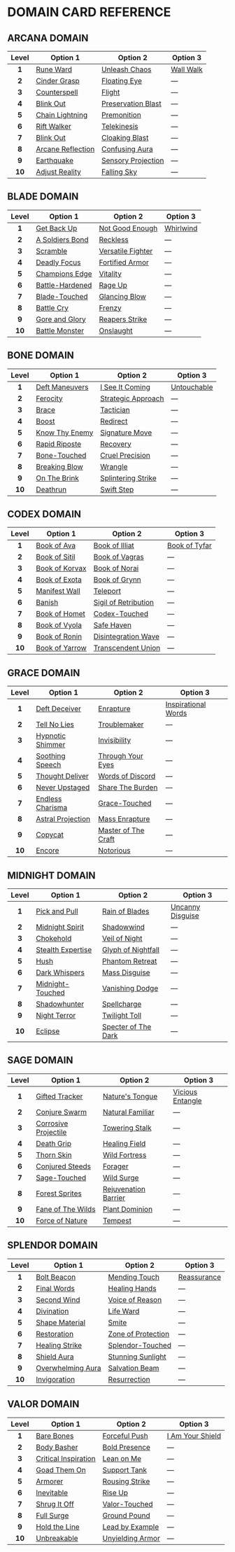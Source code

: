 # DOMAIN CARD REFERENCE

## ARCANA DOMAIN

| **Level** | **Option 1**                                             | **Option 2**                                               | **Option 3**                             |
| :-------: | -------------------------------------------------------- | ---------------------------------------------------------- | ---------------------------------------- |
|   **1**   | [Rune Ward](../abilities/Rune%20Ward.md)                 | [Unleash Chaos](../abilities/Unleash%20Chaos.md)           | [Wall Walk](../abilities/Wall%20Walk.md) |
|   **2**   | [Cinder Grasp](../abilities/Cinder%20Grasp.md)           | [Floating Eye](../abilities/Floating%20Eye.md)             | —                                        |
|   **3**   | [Counterspell](../abilities/Counterspell.md)             | [Flight](../abilities/Flight.md)                           | —                                        |
|   **4**   | [Blink Out](../abilities/Blink%20Out.md)                 | [Preservation Blast](../abilities/Preservation%20Blast.md) | —                                        |
|   **5**   | [Chain Lightning](../abilities/Chain%20Lightning.md)     | [Premonition](../abilities/Premonition.md)                 | —                                        |
|   **6**   | [Rift Walker](../abilities/Rift%20Walker.md)             | [Telekinesis](../abilities/Telekinesis.md)                 | —                                        |
|   **7**   | [Blink Out](../abilities/Blink%20Out.md)                 | [Cloaking Blast](../abilities/Cloaking%20Blast.md)         | —                                        |
|   **8**   | [Arcane Reflection](../abilities/Arcane%20Reflection.md) | [Confusing Aura](../abilities/Confusing%20Aura.md)         | —                                        |
|   **9**   | [Earthquake](../abilities/Earthquake.md)                 | [Sensory Projection](../abilities/Sensory%20Projection.md) | —                                        |
|  **10**   | [Adjust Reality](../abilities/Adjust%20Reality.md)       | [Falling Sky](../abilities/Falling%20Sky.md)               | —                                        |

## BLADE DOMAIN

| **Level** | **Option 1**                                           | **Option 2**                                             | **Option 3**                           |
| :-------: | ------------------------------------------------------ | -------------------------------------------------------- | -------------------------------------- |
|   **1**   | [Get Back Up](../abilities/Get%20Back%20Up.md)         | [Not Good Enough](../abilities/Not%20Good%20Enough.md)   | [Whirlwind](../abilities/Whirlwind.md) |
|   **2**   | [A Soldiers Bond](../abilities/A%20Soldiers%20Bond.md) | [Reckless](../abilities/Reckless.md)                     | —                                      |
|   **3**   | [Scramble](../abilities/Scramble.md)                   | [Versatile Fighter](../abilities/Versatile%20Fighter.md) | —                                      |
|   **4**   | [Deadly Focus](../abilities/Deadly%20Focus.md)         | [Fortified Armor](../abilities/Fortified%20Armor.md)     | —                                      |
|   **5**   | [Champions Edge](../abilities/Champions%20Edge.md)     | [Vitality](../abilities/Vitality.md)                     | —                                      |
|   **6**   | [Battle-Hardened](../abilities/Battle-Hardened.md)     | [Rage Up](../abilities/Rage%20Up.md)                     | —                                      |
|   **7**   | [Blade-Touched](../abilities/Blade-Touched.md)         | [Glancing Blow](../abilities/Glancing%20Blow.md)         | —                                      |
|   **8**   | [Battle Cry](../abilities/Battle%20Cry.md)             | [Frenzy](../abilities/Frenzy.md)                         | —                                      |
|   **9**   | [Gore and Glory](../abilities/Gore%20and%20Glory.md)   | [Reapers Strike](../abilities/Reapers%20Strike.md)       | —                                      |
|  **10**   | [Battle Monster](../abilities/Battle%20Monster.md)     | [Onslaught](../abilities/Onslaught.md)                   | —                                      |

## BONE DOMAIN

| **Level** | **Option 1**                                         | **Option 2**                                               | **Option 3**                               |
| :-------: | ---------------------------------------------------- | ---------------------------------------------------------- | ------------------------------------------ |
|   **1**   | [Deft Maneuvers](../abilities/Deft%20Maneuvers.md)   | [I See It Coming](../abilities/I%20See%20It%20Coming.md)   | [Untouchable](../abilities/Untouchable.md) |
|   **2**   | [Ferocity](../abilities/Ferocity.md)                 | [Strategic Approach](../abilities/Strategic%20Approach.md) | —                                          |
|   **3**   | [Brace](../abilities/Brace.md)                       | [Tactician](../abilities/Tactician.md)                     | —                                          |
|   **4**   | [Boost](../abilities/Boost.md)                       | [Redirect](../abilities/Redirect.md)                       | —                                          |
|   **5**   | [Know Thy Enemy](../abilities/Know%20Thy%20Enemy.md) | [Signature Move](../abilities/Signature%20Move.md)         | —                                          |
|   **6**   | [Rapid Riposte](../abilities/Rapid%20Riposte.md)     | [Recovery](../abilities/Recovery.md)                       | —                                          |
|   **7**   | [Bone-Touched](../abilities/Bone-Touched.md)         | [Cruel Precision](../abilities/Cruel%20Precision.md)       | —                                          |
|   **8**   | [Breaking Blow](../abilities/Breaking%20Blow.md)     | [Wrangle](../abilities/Wrangle.md)                         | —                                          |
|   **9**   | [On The Brink](../abilities/On%20the%20Brink.md)     | [Splintering Strike](../abilities/Splintering%20Strike.md) | —                                          |
|  **10**   | [Deathrun](../abilities/Deathrun.md)                 | [Swift Step](../abilities/Swift%20Step.md)                 | —                                          |

## CODEX DOMAIN

| **Level** | **Option 1**                                         | **Option 2**                                                     | **Option 3**                                       |
| :-------: | ---------------------------------------------------- | ---------------------------------------------------------------- | -------------------------------------------------- |
|   **1**   | [Book of Ava](../abilities/Book%20of%20Ava.md)       | [Book of Illiat](../abilities/Book%20of%20Illiat.md)             | [Book of Tyfar](../abilities/Book%20of%20Tyfar.md) |
|   **2**   | [Book of Sitil](../abilities/Book%20of%20Sitil.md)   | [Book of Vagras](../abilities/Book%20of%20Vagras.md)             | —                                                  |
|   **3**   | [Book of Korvax](../abilities/Book%20of%20Korvax.md) | [Book of Norai](../abilities/Book%20of%20Norai.md)               | —                                                  |
|   **4**   | [Book of Exota](../abilities/Book%20of%20Exota.md)   | [Book of Grynn](../abilities/Book%20of%20Grynn.md)               | —                                                  |
|   **5**   | [Manifest Wall](../abilities/Manifest%20Wall.md)     | [Teleport](../abilities/Teleport.md)                             | —                                                  |
|   **6**   | [Banish](../abilities/Banish.md)                     | [Sigil of Retribution](../abilities/Sigil%20of%20Retribution.md) | —                                                  |
|   **7**   | [Book of Homet](../abilities/Book%20of%20Homet.md)   | [Codex-Touched](../abilities/Codex-Touched.md)                   | —                                                  |
|   **8**   | [Book of Vyola](../abilities/Book%20of%20Vyola.md)   | [Safe Haven](../abilities/Safe%20Haven.md)                       | —                                                  |
|   **9**   | [Book of Ronin](../abilities/Book%20of%20Ronin.md)   | [Disintegration Wave](../abilities/Disintegration%20Wave.md)     | —                                                  |
|  **10**   | [Book of Yarrow](../abilities/Book%20of%20Yarrow.md) | [Transcendent Union](../abilities/Transcendent%20Union.md)       | —                                                  |

## GRACE DOMAIN

| **Level** | **Option 1**                                             | **Option 2**                                                     | **Option 3**                                                 |
| :-------: | -------------------------------------------------------- | ---------------------------------------------------------------- | ------------------------------------------------------------ |
|   **1**   | [Deft Deceiver](../abilities/Deft%20Deceiver.md)         | [Enrapture](../abilities/Enrapture.md)                           | [Inspirational Words](../abilities/Inspirational%20Words.md) |
|   **2**   | [Tell No Lies](../abilities/Tell%20No%20Lies.md)         | [Troublemaker](../abilities/Troublemaker.md)                     | —                                                            |
|   **3**   | [Hypnotic Shimmer](../abilities/Hypnotic%20Shimmer.md)   | [Invisibility](../abilities/Invisibility.md)                     | —                                                            |
|   **4**   | [Soothing Speech](../abilities/Soothing%20Speech.md)     | [Through Your Eyes](../abilities/Through%20Your%20Eyes.md)       | —                                                            |
|   **5**   | [Thought Deliver](../abilities/Thought%20Deliver.md)     | [Words of Discord](../abilities/Words%20of%20Discord.md)         | —                                                            |
|   **6**   | [Never Upstaged](../abilities/Never%20Upstaged.md)       | [Share The Burden](../abilities/Share%20the%20Burden.md)         | —                                                            |
|   **7**   | [Endless Charisma](../abilities/Endless%20Charisma.md)   | [Grace-Touched](../abilities/Grace-Touched.md)                   | —                                                            |
|   **8**   | [Astral Projection](../abilities/Astral%20Projection.md) | [Mass Enrapture](../abilities/Mass%20Enrapture.md)               | —                                                            |
|   **9**   | [Copycat](../abilities/Copycat.md)                       | [Master of The Craft](../abilities/Master%20of%20the%20Craft.md) | —                                                            |
|  **10**   | [Encore](../abilities/Encore.md)                         | [Notorious](../abilities/Notorious.md)                           | —                                                            |

## MIDNIGHT DOMAIN

| **Level** | **Option 1**                                             | **Option 2**                                                     | **Option 3**                                           |
| :-------: | -------------------------------------------------------- | ---------------------------------------------------------------- | ------------------------------------------------------ |
|   **1**   | [Pick and Pull](../abilities/Pick%20and%20Pull.md)       | [Rain of Blades](../abilities/Rain%20of%20Blades.md)             | [Uncanny Disguise](../abilities/Uncanny%20Disguise.md) |
|   **2**   | [Midnight Spirit](../abilities/Midnight%20Spirit.md)     | [Shadowwind](../abilities/Shadowwind.md)                         | —                                                      |
|   **3**   | [Chokehold](../abilities/Chokehold.md)                   | [Veil of Night](../abilities/Veil%20of%20Night.md)               | —                                                      |
|   **4**   | [Stealth Expertise](../abilities/Stealth%20Expertise.md) | [Glyph of Nightfall](../abilities/Glyph%20of%20Nightfall.md)     | —                                                      |
|   **5**   | [Hush](../abilities/Hush.md)                             | [Phantom Retreat](../abilities/Phantom%20Retreat.md)             | —                                                      |
|   **6**   | [Dark Whispers](../abilities/Dark%20Whispers.md)         | [Mass Disguise](../abilities/Mass%20Disguise.md)                 | —                                                      |
|   **7**   | [Midnight-Touched](../abilities/Midnight-Touched.md)     | [Vanishing Dodge](../abilities/Vanishing%20Dodge.md)             | —                                                      |
|   **8**   | [Shadowhunter](../abilities/Shadowhunter.md)             | [Spellcharge](../abilities/Spellcharge.md)                       | —                                                      |
|   **9**   | [Night Terror](../abilities/Night%20Terror.md)           | [Twilight Toll](../abilities/Twilight%20Toll.md)                 | —                                                      |
|  **10**   | [Eclipse](../abilities/Eclipse.md)                       | [Specter of The Dark](../abilities/Specter%20of%20the%20Dark.md) | —                                                      |

## SAGE DOMAIN

| **Level** | **Option 1**                                                   | **Option 2**                                                   | **Option 3**                                           |
| :-------: | -------------------------------------------------------------- | -------------------------------------------------------------- | ------------------------------------------------------ |
|   **1**   | [Gifted Tracker](../abilities/Gifted%20Tracker.md)             | [Nature's Tongue](../abilities/Natures%20Tongue.md)            | [Vicious Entangle](../abilities/Vicious%20Entangle.md) |
|   **2**   | [Conjure Swarm](../abilities/Conjure%20Swarm.md)               | [Natural Familiar](../abilities/Natural%20Familiar.md)         | —                                                      |
|   **3**   | [Corrosive Projectile](../abilities/Corrosive%20Projectile.md) | [Towering Stalk](../abilities/Towering%20Stalk.md)             | —                                                      |
|   **4**   | [Death Grip](../abilities/Death%20Grip.md)                     | [Healing Field](../abilities/Healing%20Field.md)               | —                                                      |
|   **5**   | [Thorn Skin](../abilities/Thorn%20Skin.md)                     | [Wild Fortress](../abilities/Wild%20Fortress.md)               | —                                                      |
|   **6**   | [Conjured Steeds](../abilities/Conjured%20Steeds.md)           | [Forager](../abilities/Forager.md)                             | —                                                      |
|   **7**   | [Sage-Touched](../abilities/Sage-Touched.md)                   | [Wild Surge](../abilities/Wild%20Surge.md)                     | —                                                      |
|   **8**   | [Forest Sprites](../abilities/Forest%20Sprites.md)             | [Rejuvenation Barrier](../abilities/Rejuvenation%20Barrier.md) | —                                                      |
|   **9**   | [Fane of The Wilds](../abilities/Fane%20of%20the%20Wilds.md)   | [Plant Dominion](../abilities/Plant%20Dominion.md)             | —                                                      |
|  **10**   | [Force of Nature](../abilities/Force%20of%20Nature.md)         | [Tempest](../abilities/Tempest.md)                             | —                                                      |

## SPLENDOR DOMAIN

| **Level** | **Option 1**                                             | **Option 2**                                                 | **Option 3**                               |
| :-------: | -------------------------------------------------------- | ------------------------------------------------------------ | ------------------------------------------ |
|   **1**   | [Bolt Beacon](../abilities/Bolt%20Beacon.md)             | [Mending Touch](../abilities/Mending%20Touch.md)             | [Reassurance](../abilities/Reassurance.md) |
|   **2**   | [Final Words](../abilities/Final%20Words.md)             | [Healing Hands](../abilities/Healing%20Hands.md)             | —                                          |
|   **3**   | [Second Wind](../abilities/Second%20Wind.md)             | [Voice of Reason](../abilities/Voice%20of%20Reason.md)       | —                                          |
|   **4**   | [Divination](../abilities/Divination.md)                 | [Life Ward](../abilities/Life%20Ward.md)                     | —                                          |
|   **5**   | [Shape Material](../abilities/Shape%20Material.md)       | [Smite](../abilities/Smite.md)                               | —                                          |
|   **6**   | [Restoration](../abilities/Restoration.md)               | [Zone of Protection](../abilities/Zone%20of%20Protection.md) | —                                          |
|   **7**   | [Healing Strike](../abilities/Healing%20Strike.md)       | [Splendor-Touched](../abilities/Splendor-Touched.md)         | —                                          |
|   **8**   | [Shield Aura](../abilities/Shield%20Aura.md)             | [Stunning Sunlight](../abilities/Stunning%20Sunlight.md)     | —                                          |
|   **9**   | [Overwhelming Aura](../abilities/Overwhelming%20Aura.md) | [Salvation Beam](../abilities/Salvation%20Beam.md)           | —                                          |
|  **10**   | [Invigoration](../abilities/Invigoration.md)             | [Resurrection](../abilities/Resurrection.md)                 | —                                          |

## VALOR DOMAIN

| **Level** | **Option 1**                                                   | **Option 2**                                           | **Option 3**                                               |
| :-------: | -------------------------------------------------------------- | ------------------------------------------------------ | ---------------------------------------------------------- |
|   **1**   | [Bare Bones](../abilities/Bare%20Bones.md)                     | [Forceful Push](../abilities/Forceful%20Push.md)       | [I Am Your Shield](../abilities/I%20Am%20Your%20Shield.md) |
|   **2**   | [Body Basher](../abilities/Body%20Basher.md)                   | [Bold Presence](../abilities/Bold%20Presence.md)       | —                                                          |
|   **3**   | [Critical Inspiration](../abilities/Critical%20Inspiration.md) | [Lean on Me](../abilities/Lean%20on%20Me.md)           | —                                                          |
|   **4**   | [Goad Them On](../abilities/Goad%20Them%20On.md)               | [Support Tank](../abilities/Support%20Tank.md)         | —                                                          |
|   **5**   | [Armorer](../abilities/Armorer.md)                             | [Rousing Strike](../abilities/Rousing%20Strike.md)     | —                                                          |
|   **6**   | [Inevitable](../abilities/Inevitable.md)                       | [Rise Up](../abilities/Rise%20Up.md)                   | —                                                          |
|   **7**   | [Shrug It Off](../abilities/Shrug%20It%20Off.md)               | [Valor-Touched](../abilities/Valor-Touched.md)         | —                                                          |
|   **8**   | [Full Surge](../abilities/Full%20Surge.md)                     | [Ground Pound](../abilities/Ground%20Pound.md)         | —                                                          |
|   **9**   | [Hold the Line](../abilities/Hold%20the%20Line.md)             | [Lead by Example](../abilities/Lead%20by%20Example.md) | —                                                          |
|  **10**   | [Unbreakable](../abilities/Unbreakable.md)                     | [Unyielding Armor](../abilities/Unyielding%20Armor.md) | —                                                          |
